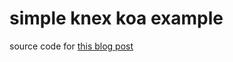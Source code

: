 # simple knex koa example

source code for [this blog post](https://sombriks.com/blog/0043-knex-still-rocks-on-modern-node/)
